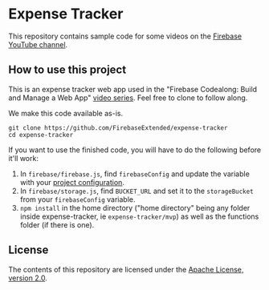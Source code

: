 # Expense Tracker

This repository contains sample code for some videos on the [Firebase
YouTube channel](https://www.youtube.com/c/firebase).

## How to use this project

This is an expense tracker web app used in the "Firebase Codealong: Build and Manage a Web App" [video series](https://www.youtube.com/playlist?list=PLl-K7zZEsYLlfMZ9isO6Hfnyw040N3uT5). Feel free to clone to follow along.

We make this code available as-is.


``` shell
git clone https://github.com/FirebaseExtended/expense-tracker
cd expense-tracker
```

If you want to use the finished code, you will have to do the following before it'll work:
1. In `firebase/firebase.js`, find `firebaseConfig` and update the variable with your [project configuration](https://firebase.google.com/docs/web/setup). 
2. In `firebase/storage.js`, find `BUCKET_URL` and set it to the `storageBucket` from your `firebaseConfig` variable.
3. `npm install` in the home directory ("home directory" being any folder inside expense-tracker, ie `expense-tracker/mvp`) as well as the functions folder (if there is one).

## License

The contents of this repository are licensed under the
[Apache License, version 2.0](http://www.apache.org/licenses/LICENSE-2.0).
